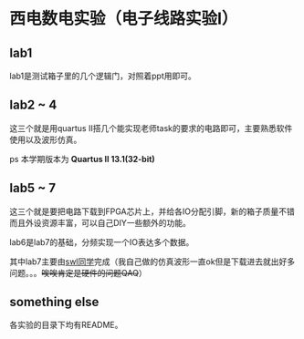 # 西电数电实验（电子线路实验I）

## lab1

lab1是测试箱子里的几个逻辑门，对照着ppt用即可。

## lab2 ~ 4

这三个就是用quartus II搭几个能实现老师task的要求的电路即可，主要熟悉软件使用以及波形仿真。

ps 本学期版本为 **Quartus II 13.1(32-bit)**

## lab5 ~ 7

这三个就是要把电路下载到FPGA芯片上，并给各IO分配引脚，新的箱子质量不错而且外设资源丰富，可以自己DIY一些额外的功能。

lab6是lab7的基础，分频实现一个IO表达多个数据。

其中lab7主要由[swl同学](https://github.com/swungli)完成（我自己做的仿真波形一直ok但是下载进去就出好多问题。。。~~唉唉肯定是硬件的问题QAQ~~）

## something else

各实验的目录下均有README。




